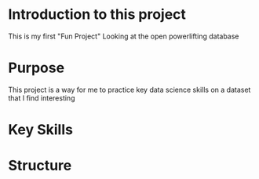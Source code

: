 # Introduction to this project

This is my first "Fun Project" Looking at the open powerlifting database

# Purpose
This project is a way for me to practice key data science skills on a dataset that I find interesting 

# Key Skills 

# Structure
